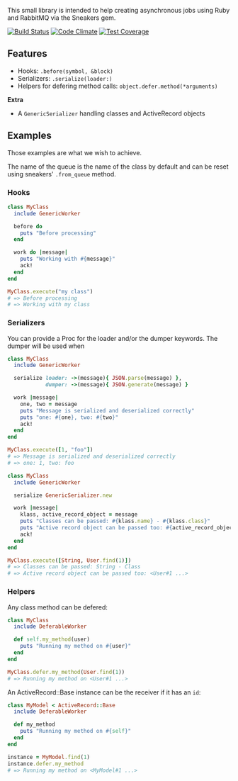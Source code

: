 This small library is intended to help creating asynchronous jobs
using Ruby and RabbitMQ via the Sneakers gem.

[![Build Status](https://travis-ci.org/nicoolas25/tennis.svg?branch=master)](https://travis-ci.org/nicoolas25/tennis)
[![Code Climate](https://codeclimate.com/github/nicoolas25/tennis/badges/gpa.svg)](https://codeclimate.com/github/nicoolas25/tennis)
[![Test Coverage](https://codeclimate.com/github/nicoolas25/tennis/badges/coverage.svg)](https://codeclimate.com/github/nicoolas25/tennis/coverage)

## Features

- Hooks: `.before(symbol, &block)`
- Serializers: `.serialize(loader:)`
- Helpers for defering method calls: `object.defer.method(*arguments)`

**Extra**

- A `GenericSerializer` handling classes and ActiveRecord objects

## Examples

Those examples are what we wish to achieve.

The name of the queue is the name of the class by default and can be reset
using sneakers' `.from_queue` method.

### Hooks

``` ruby
class MyClass
  include GenericWorker

  before do
    puts "Before processing"
  end

  work do |message|
    puts "Working with #{message}"
    ack!
  end
end

MyClass.execute("my class")
# => Before processing
# => Working with my class
```

### Serializers

You can provide a Proc for the loader and/or the dumper keywords.
The dumper will be used when

``` ruby
class MyClass
  include GenericWorker

  serialize loader: ->(message){ JSON.parse(message) },
            dumper: ->(message){ JSON.generate(message) }

  work |message|
    one, two = message
    puts "Message is serialized and deserialized correctly"
    puts "one: #{one}, two: #{two}"
    ack!
  end
end

MyClass.execute([1, "foo"])
# => Message is serialized and deserialized correctly
# => one: 1, two: foo
```

``` ruby
class MyClass
  include GenericWorker

  serialize GenericSerializer.new

  work |message|
    klass, active_record_object = message
    puts "Classes can be passed: #{klass.name} - #{klass.class}"
    puts "Active record object can be passed too: #{active_record_object}"
    ack!
  end
end

MyClass.execute([String, User.find(1)])
# => Classes can be passed: String - Class
# => Active record object can be passed too: <User#1 ...>
```

### Helpers

Any class method can be defered:

``` ruby
class MyClass
  include DeferableWorker

  def self.my_method(user)
    puts "Running my method on #{user}"
  end
end

MyClass.defer.my_method(User.find(1))
# => Running my method on <User#1 ...>
```

An ActiveRecord::Base instance can be the receiver if it has an `id`:

``` ruby
class MyModel < ActiveRecord::Base
  include DeferableWorker

  def my_method
    puts "Running my method on #{self}"
  end
end

instance = MyModel.find(1)
instance.defer.my_method
# => Running my method on <MyModel#1 ...>
```
